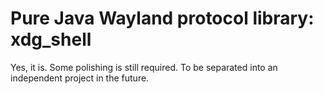 # Pure Java Wayland protocol library: xdg_shell

Yes, it is.
Some polishing is still required.
To be separated into an independent project in the future.
